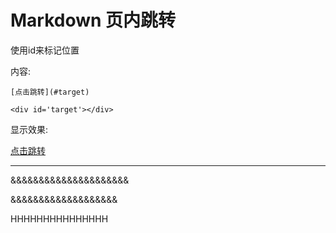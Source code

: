 # Markdown 页内跳转

使用id来标记位置

内容:
```
[点击跳转](#target)

<div id='target'></div>

```

显示效果:

[点击跳转](#target)

<div id='target'>

******************


&&&&&&&&&&&&&&&&&&&&&


&&&&&&&&&&&&&&&&&&&

HHHHHHHHHHHHHHH





</div>


